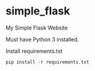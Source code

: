 # simple_flask

My Simple Flask Website

Must have Python 3 installed.

Install requirements.txt
```
pip install -r requirements.txt
```
